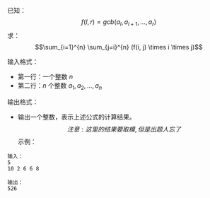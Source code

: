 已知：
$$ f(l, r) = gcb(a_l, a_{l+1}, \ldots, a_r) $$
求：
$$\sum_{i=1}^{n} \sum_{j=i}^{n} (f(i, j) \times i \times j)$$

输入格式：
- 第一行：一个整数 $n$
- 第二行：$n$ 个整数 $a_1, a_2, \ldots, a_n$

输出格式：
- 输出一个整数，表示上述公式的计算结果。
$$注意:这里的结果要取模,但是出题人忘了$$
示例：
```
输入：
5
10 2 6 6 8

输出：
526
```